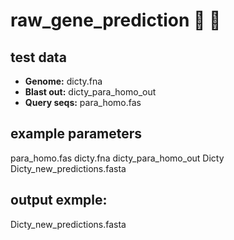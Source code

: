 # raw_gene_prediction :poop: :see_no_evil:

## test data
- **Genome:** dicty.fna
- **Blast out:** dicty_para_homo_out
- **Query seqs:** para_homo.fas

## example parameters
para_homo.fas dicty.fna dicty_para_homo_out Dicty Dicty_new_predictions.fasta

## output exmple:
Dicty_new_predictions.fasta
